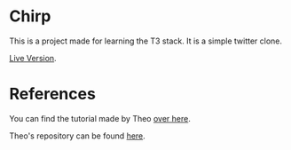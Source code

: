 # Chirp

This is a project made for learning the T3 stack. It is a simple twitter clone.

[Live Version](https://chirp.sriharshamur.com).

# References

You can find the tutorial made by Theo [over here](https://youtu.be/YkOSUVzOAA4).

Theo's repository can be found [here](https://github.com/t3dotgg/chirp).
